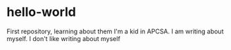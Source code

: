# hello-world
First repository, learning about them
I'm a kid in APCSA. I am writing about myself. I don't like writing about myself
